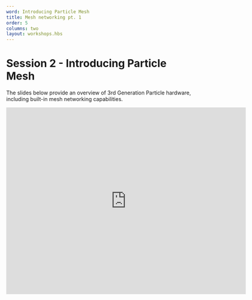 ```yaml
---
word: Introducing Particle Mesh
title: Mesh networking pt. 1
order: 5
columns: two
layout: workshops.hbs
---
```


# Session 2 - Introducing Particle Mesh

The slides below provide an overview of 3rd Generation Particle hardware, including built-in mesh networking capabilities.

<iframe src="https://www.icloud.com/keynote/0biQ6LxXcQQkof7gpL6zjXj5A?embed=true" width="640" height="500" class="video" frameborder="0" allowfullscreen="1" referrer="no-referrer"></iframe>
